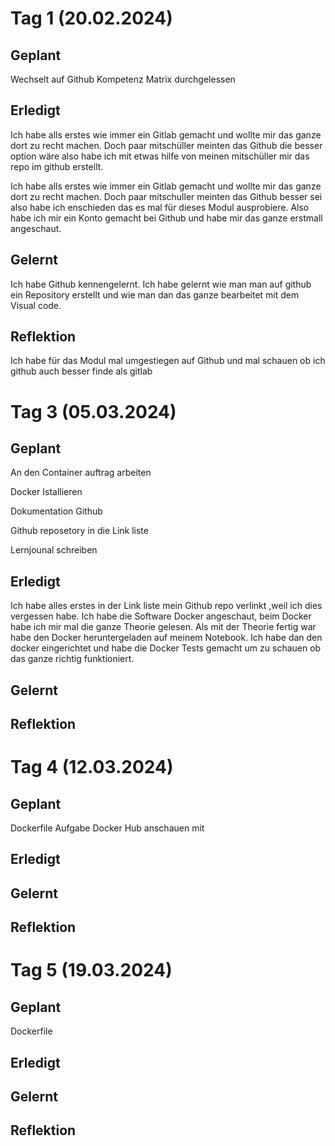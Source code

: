 # Tag 1 (20.02.2024)

## Geplant
Wechselt auf Github
Kompetenz Matrix durchgelessen 


## Erledigt 

Ich habe alls erstes wie immer ein Gitlab gemacht und wollte mir das ganze dort zu recht machen. Doch paar mitschüller meinten das Github die besser option wäre also habe ich mit etwas hilfe von meinen mitschüller mir das repo im github erstellt. 

Ich habe alls erstes wie immer ein Gitlab gemacht und wollte mir das ganze dort zu recht machen. Doch paar mitschuller meinten das Github besser sei also habe ich enschieden das es mal für dieses Modul ausprobiere. 
Also habe ich mir ein Konto gemacht bei Github und habe mir das ganze erstmall angeschaut.




## Gelernt
Ich habe Github kennengelernt.
Ich habe gelernt wie man man auf github ein Repository erstellt und wie man dan das ganze bearbeitet mit dem Visual code.


## Reflektion
Ich habe für das Modul mal umgestiegen auf Github und mal schauen ob ich github auch besser finde als gitlab 

# Tag 3 (05.03.2024)
## Geplant
An den Container auftrag arbeiten

Docker Istallieren 

Dokumentation Github

Github reposetory in die Link liste 

Lernjounal schreiben 
## Erledigt 
Ich habe alles erstes in der Link liste mein Github repo verlinkt ,weil ich dies vergessen habe.
Ich habe die Software Docker angeschaut, beim Docker habe ich mir mal die ganze Theorie gelesen. Als mit der Theorie fertig war habe den Docker heruntergeladen auf meinem Notebook. Ich habe dan den docker eingerichtet und habe die Docker Tests gemacht um zu schauen ob das ganze richtig funktioniert.

## Gelernt

## Reflektion 

# Tag 4 (12.03.2024)

## Geplant
Dockerfile Aufgabe 
Docker Hub anschauen mit 


## Erledigt 




## Gelernt




## Reflektion


# Tag 5 (19.03.2024)

## Geplant
Dockerfile 

## Erledigt 




## Gelernt




## Reflektion